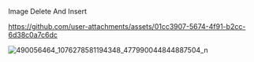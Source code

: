 Image Delete And Insert


https://github.com/user-attachments/assets/01cc3907-5674-4f91-b2cc-6d38c0a7c6dc

![490056464_1076278581194348_477990044844887504_n](https://github.com/user-attachments/assets/70290e94-b767-4524-83fc-db5b30fe301a)
